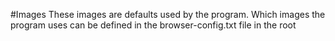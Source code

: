 #Images
These images are defaults used by the program. Which images the program uses can be defined in the browser-config.txt file in the root
